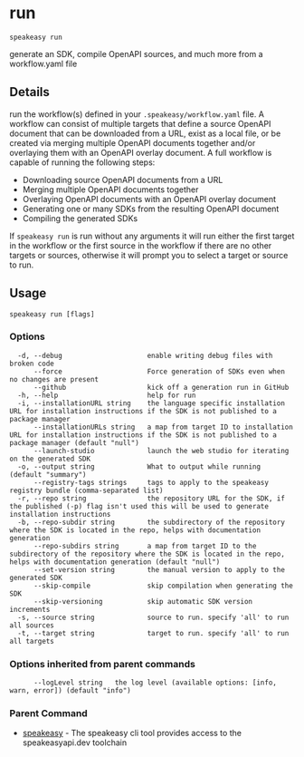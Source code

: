 # run  
`speakeasy run`  


generate an SDK, compile OpenAPI sources, and much more from a workflow.yaml file  

## Details

run the workflow(s) defined in your `.speakeasy/workflow.yaml` file.
A workflow can consist of multiple targets that define a source OpenAPI document that can be downloaded from a URL, exist as a local file, or be created via merging multiple OpenAPI documents together and/or overlaying them with an OpenAPI overlay document.
A full workflow is capable of running the following steps:
  - Downloading source OpenAPI documents from a URL
  - Merging multiple OpenAPI documents together
  - Overlaying OpenAPI documents with an OpenAPI overlay document
  - Generating one or many SDKs from the resulting OpenAPI document
  - Compiling the generated SDKs

If `speakeasy run` is run without any arguments it will run either the first target in the workflow or the first source in the workflow if there are no other targets or sources, otherwise it will prompt you to select a target or source to run.

## Usage

```
speakeasy run [flags]
```

### Options

```
  -d, --debug                     enable writing debug files with broken code
      --force                     Force generation of SDKs even when no changes are present
      --github                    kick off a generation run in GitHub
  -h, --help                      help for run
  -i, --installationURL string    the language specific installation URL for installation instructions if the SDK is not published to a package manager
      --installationURLs string   a map from target ID to installation URL for installation instructions if the SDK is not published to a package manager (default "null")
      --launch-studio             launch the web studio for iterating on the generated SDK
  -o, --output string             What to output while running (default "summary")
      --registry-tags strings     tags to apply to the speakeasy registry bundle (comma-separated list)
  -r, --repo string               the repository URL for the SDK, if the published (-p) flag isn't used this will be used to generate installation instructions
  -b, --repo-subdir string        the subdirectory of the repository where the SDK is located in the repo, helps with documentation generation
      --repo-subdirs string       a map from target ID to the subdirectory of the repository where the SDK is located in the repo, helps with documentation generation (default "null")
      --set-version string        the manual version to apply to the generated SDK
      --skip-compile              skip compilation when generating the SDK
      --skip-versioning           skip automatic SDK version increments
  -s, --source string             source to run. specify 'all' to run all sources
  -t, --target string             target to run. specify 'all' to run all targets
```

### Options inherited from parent commands

```
      --logLevel string   the log level (available options: [info, warn, error]) (default "info")
```

### Parent Command

* [speakeasy](README.md)	 - The speakeasy cli tool provides access to the speakeasyapi.dev toolchain
